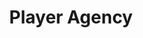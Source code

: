 ---
title: Player Agency
description: "Degree to which users or players can influence the direction or outcome of a story or game, highlighting the interactive aspect of digital media"
---